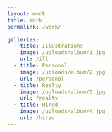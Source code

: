 ```yaml
---
layout: work
title: Work
permalink: /work/

galleries:
  - title: Illustrations
    image: /uploads/album/1.jpg
    url: /ill
  - title: Personal
    image: /uploads/album/2.jpg
    url: /personal
  - title: Realty
    image: /uploads/album/3.jpg
    url: /realty
  - title: Hired
    image: /uploads/album/4.jpg
    url: /hired
---
```



